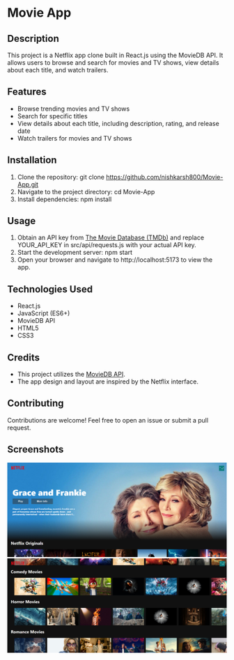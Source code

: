 # Movie App 

## Description
This project is a Netflix app clone built in React.js using the MovieDB API. It allows users to browse and search for movies and TV shows, view details about each title, and watch trailers.

## Features
- Browse trending movies and TV shows
- Search for specific titles
- View details about each title, including description, rating, and release date
- Watch trailers for movies and TV shows

## Installation
1. Clone the repository: git clone https://github.com/nishkarsh800/Movie-App.git
2. Navigate to the project directory: cd Movie-App
3. Install dependencies: npm install

## Usage
1. Obtain an API key from [The Movie Database (TMDb)](https://www.themoviedb.org/documentation/api) and replace YOUR_API_KEY in src/api/requests.js with your actual API key.
2. Start the development server: npm start
3. Open your browser and navigate to http://localhost:5173 to view the app.

## Technologies Used
- React.js
- JavaScript (ES6+)
- MovieDB API
- HTML5
- CSS3

## Credits
- This project utilizes the [MovieDB API](https://www.themoviedb.org/documentation/api).
- The app design and layout are inspired by the Netflix interface.

## Contributing
Contributions are welcome! Feel free to open an issue or submit a pull request.


## Screenshots
![Screenshot 1](screenshots/screenshot1.png)
![Screenshot 2](screenshots/screenshot2.png)
